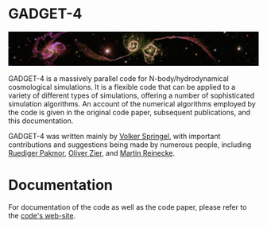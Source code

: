 

GADGET-4
========

![image top](top.jpg)

GADGET-4 is a massively parallel code for N-body/hydrodynamical
cosmological simulations. It is a flexible code that can be applied to
a variety of different types of simulations, offering a number of
sophisticated simulation algorithms.  An account of the numerical
algorithms employed by the code is given in the original code paper,
subsequent publications, and this documentation.

GADGET-4 was written mainly by
[Volker Springel](mailto:vspringel@mpa-garching.mpg.de), with
important contributions and suggestions being made by numerous people,
including [Ruediger Pakmor](mailto:rpakmor@mpa-garching.mpg.de),
[Oliver Zier](mailto:ozier@mpa-garching.mpg.de), and
[Martin Reinecke](mailto:martin@mpa-garching.mpg.de).


Documentation
=============

For documentation of the code as well as the code paper, please refer
to the [code's web-site](https://wwwmpa.mpa-garching.mpg.de/gadget4).


